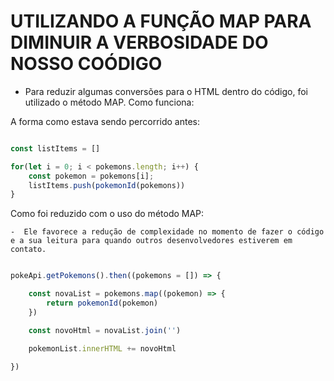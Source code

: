# UTILIZANDO A FUNÇÃO MAP PARA DIMINUIR A VERBOSIDADE DO NOSSO COÓDIGO


- Para reduzir algumas conversões para o HTML dentro do código, foi utilizado o método MAP. Como funciona:

A forma como estava sendo percorrido antes:

~~~JavaScript

const listItems = []

for(let i = 0; i < pokemons.length; i++) {
    const pokemon = pokemons[i];
    listItems.push(pokemonId(pokemons))
}

~~~

Como foi reduzido com o uso do método MAP:

    -  Ele favorece a redução de complexidade no momento de fazer o código e a sua leitura para quando outros desenvolvedores estiverem em contato.
    

~~~JavaScript

pokeApi.getPokemons().then((pokemons = []) => {

    const novaList = pokemons.map((pokemon) => {
        return pokemonId(pokemon)
    })

    const novoHtml = novaList.join('')

    pokemonList.innerHTML += novoHtml

})

~~~